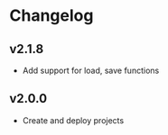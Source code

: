 # Changelog

## v2.1.8

- Add support for load, save functions

## v2.0.0

- Create and deploy projects